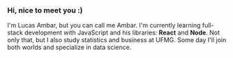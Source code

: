### Hi, nice to meet you :) 

I'm Lucas Ambar, but you can call me Ambar. I'm currently learning full-stack development with JavaScript and his libraries: **React** and **Node**. Not only that, but I also study statistics and business at UFMG. Some day I'll join both worlds and specialize in data science. 
